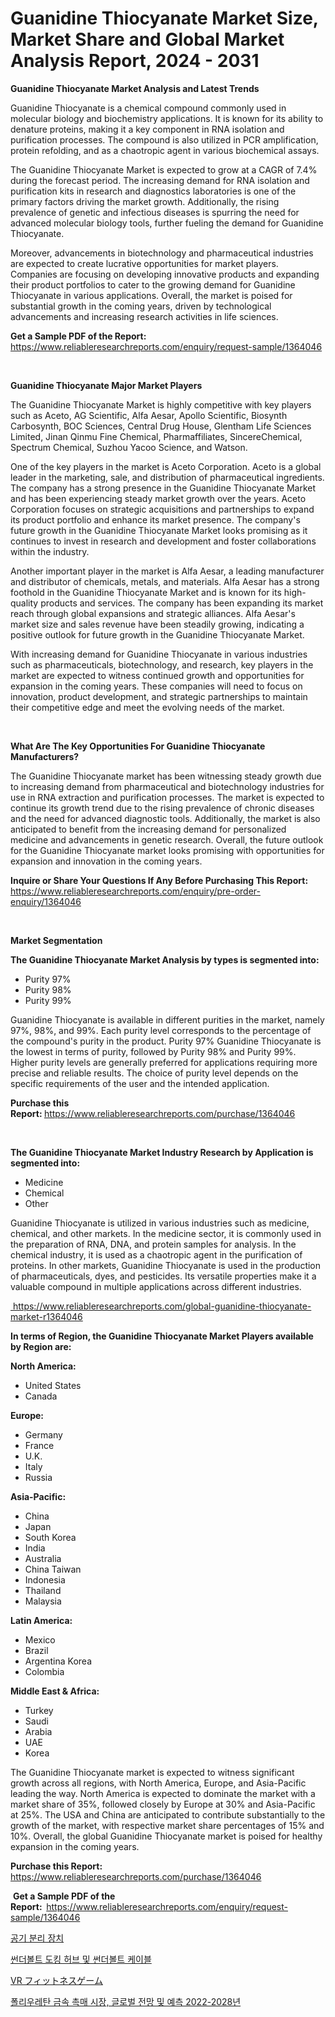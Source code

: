<p><h1>Guanidine Thiocyanate Market Size, Market Share and Global Market Analysis Report, 2024 - 2031</h1></p><p><strong>Guanidine Thiocyanate Market Analysis and Latest Trends</strong></p>
<p><p>Guanidine Thiocyanate is a chemical compound commonly used in molecular biology and biochemistry applications. It is known for its ability to denature proteins, making it a key component in RNA isolation and purification processes. The compound is also utilized in PCR amplification, protein refolding, and as a chaotropic agent in various biochemical assays.</p><p>The Guanidine Thiocyanate Market is expected to grow at a CAGR of 7.4% during the forecast period. The increasing demand for RNA isolation and purification kits in research and diagnostics laboratories is one of the primary factors driving the market growth. Additionally, the rising prevalence of genetic and infectious diseases is spurring the need for advanced molecular biology tools, further fueling the demand for Guanidine Thiocyanate.</p><p>Moreover, advancements in biotechnology and pharmaceutical industries are expected to create lucrative opportunities for market players. Companies are focusing on developing innovative products and expanding their product portfolios to cater to the growing demand for Guanidine Thiocyanate in various applications. Overall, the market is poised for substantial growth in the coming years, driven by technological advancements and increasing research activities in life sciences.</p></p>
<p><strong>Get a Sample PDF of the Report:&nbsp;</strong> <a href="https://www.reliableresearchreports.com/enquiry/request-sample/1364046">https://www.reliableresearchreports.com/enquiry/request-sample/1364046</a></p>
<p>&nbsp;</p>
<p><strong>Guanidine Thiocyanate Major Market Players</strong></p>
<p><p>The Guanidine Thiocyanate Market is highly competitive with key players such as Aceto, AG Scientific, Alfa Aesar, Apollo Scientific, Biosynth Carbosynth, BOC Sciences, Central Drug House, Glentham Life Sciences Limited, Jinan Qinmu Fine Chemical, Pharmaffiliates, SincereChemical, Spectrum Chemical, Suzhou Yacoo Science, and Watson.</p><p>One of the key players in the market is Aceto Corporation. Aceto is a global leader in the marketing, sale, and distribution of pharmaceutical ingredients. The company has a strong presence in the Guanidine Thiocyanate Market and has been experiencing steady market growth over the years. Aceto Corporation focuses on strategic acquisitions and partnerships to expand its product portfolio and enhance its market presence. The company's future growth in the Guanidine Thiocyanate Market looks promising as it continues to invest in research and development and foster collaborations within the industry.</p><p>Another important player in the market is Alfa Aesar, a leading manufacturer and distributor of chemicals, metals, and materials. Alfa Aesar has a strong foothold in the Guanidine Thiocyanate Market and is known for its high-quality products and services. The company has been expanding its market reach through global expansions and strategic alliances. Alfa Aesar's market size and sales revenue have been steadily growing, indicating a positive outlook for future growth in the Guanidine Thiocyanate Market.</p><p>With increasing demand for Guanidine Thiocyanate in various industries such as pharmaceuticals, biotechnology, and research, key players in the market are expected to witness continued growth and opportunities for expansion in the coming years. These companies will need to focus on innovation, product development, and strategic partnerships to maintain their competitive edge and meet the evolving needs of the market.</p></p>
<p>&nbsp;</p>
<p><strong>What Are The Key Opportunities For Guanidine Thiocyanate Manufacturers?</strong></p>
<p><p>The Guanidine Thiocyanate market has been witnessing steady growth due to increasing demand from pharmaceutical and biotechnology industries for use in RNA extraction and purification processes. The market is expected to continue its growth trend due to the rising prevalence of chronic diseases and the need for advanced diagnostic tools. Additionally, the market is also anticipated to benefit from the increasing demand for personalized medicine and advancements in genetic research. Overall, the future outlook for the Guanidine Thiocyanate market looks promising with opportunities for expansion and innovation in the coming years.</p></p>
<p><strong>Inquire or Share Your Questions If Any Before Purchasing This Report:</strong> <a href="https://www.reliableresearchreports.com/enquiry/pre-order-enquiry/1364046">https://www.reliableresearchreports.com/enquiry/pre-order-enquiry/1364046</a></p>
<p>&nbsp;</p>
<p><strong>Market Segmentation</strong></p>
<p><strong>The Guanidine Thiocyanate Market Analysis by types is segmented into:</strong></p>
<p><ul><li>Purity 97%</li><li>Purity 98%</li><li>Purity 99%</li></ul></p>
<p><p>Guanidine Thiocyanate is available in different purities in the market, namely 97%, 98%, and 99%. Each purity level corresponds to the percentage of the compound's purity in the product. Purity 97% Guanidine Thiocyanate is the lowest in terms of purity, followed by Purity 98% and Purity 99%. Higher purity levels are generally preferred for applications requiring more precise and reliable results. The choice of purity level depends on the specific requirements of the user and the intended application.</p></p>
<p><strong>Purchase this Report:&nbsp;</strong><a href="https://www.reliableresearchreports.com/purchase/1364046">https://www.reliableresearchreports.com/purchase/1364046</a></p>
<p>&nbsp;</p>
<p><strong>The Guanidine Thiocyanate Market Industry Research by Application is segmented into:</strong></p>
<p><ul><li>Medicine</li><li>Chemical</li><li>Other</li></ul></p>
<p><p>Guanidine Thiocyanate is utilized in various industries such as medicine, chemical, and other markets. In the medicine sector, it is commonly used in the preparation of RNA, DNA, and protein samples for analysis. In the chemical industry, it is used as a chaotropic agent in the purification of proteins. In other markets, Guanidine Thiocyanate is used in the production of pharmaceuticals, dyes, and pesticides. Its versatile properties make it a valuable compound in multiple applications across different industries.</p></p>
<p><a href="https://www.reliableresearchreports.com/global-guanidine-thiocyanate-market-r1364046">&nbsp;https://www.reliableresearchreports.com/global-guanidine-thiocyanate-market-r1364046</a></p>
<p><strong>In terms of Region, the Guanidine Thiocyanate Market Players available by Region are:</strong></p>
<p>
    <p> <strong> North America: </strong>
        <ul>
            <li>United States</li>
            <li>Canada</li>
        </ul>
        </p> 
    <p> <strong> Europe: </strong>
        <ul>
            <li>Germany</li>
            <li>France</li>
            <li>U.K.</li>
            <li>Italy</li>
            <li>Russia</li>
        </ul>
        </p> 
    <p> <strong> Asia-Pacific: </strong>
        <ul>
            <li>China</li>
            <li>Japan</li>
            <li>South Korea</li>
            <li>India</li>
            <li>Australia</li>
            <li>China Taiwan</li>
            <li>Indonesia</li>
            <li>Thailand</li>
            <li>Malaysia</li>
        </ul>
        </p> 
    <p> <strong> Latin America: </strong>
        <ul>
            <li>Mexico</li>
            <li>Brazil</li>
            <li>Argentina Korea</li>
            <li>Colombia</li>
        </ul>
        </p> 
    <p> <strong> Middle East & Africa: </strong>
        <ul>
            <li>Turkey</li>
            <li>Saudi</li>
            <li>Arabia</li>
            <li>UAE</li>
            <li>Korea</li>
        </ul>
    </p>
    </p>
<p><p>The Guanidine Thiocyanate market is expected to witness significant growth across all regions, with North America, Europe, and Asia-Pacific leading the way. North America is expected to dominate the market with a market share of 35%, followed closely by Europe at 30% and Asia-Pacific at 25%. The USA and China are anticipated to contribute substantially to the growth of the market, with respective market share percentages of 15% and 10%. Overall, the global Guanidine Thiocyanate market is poised for healthy expansion in the coming years.</p></p>
<p><strong>Purchase this Report: </strong><a href="https://www.reliableresearchreports.com/purchase/1364046">https://www.reliableresearchreports.com/purchase/1364046</a></p>
<p>&nbsp;<strong>Get a Sample PDF of the Report:&nbsp;&nbsp;</strong><a href="https://www.reliableresearchreports.com/enquiry/request-sample/1364046">https://www.reliableresearchreports.com/enquiry/request-sample/1364046</a></p>
<p><strong></strong></p>
<p><p><a href="https://medium.com/@drewbarton1911/%EA%B3%B5%EA%B8%B0-%EB%B6%84%EB%A6%AC-%EC%9E%A5%EC%B9%98-%EC%8B%9C%EC%9E%A5-%EC%A1%B0%EC%82%AC-%EB%B3%B4%EA%B3%A0%EC%84%9C-%EA%B7%B8-%EC%97%AD%EC%82%AC-%EB%B0%8F-2024%EB%85%84%EB%B6%80%ED%84%B0-2031%EB%85%84%EA%B9%8C%EC%A7%80%EC%9D%98-%EC%98%88%EC%B8%A1-cc75dc878767">공기 분리 장치</a></p><p><a href="https://medium.com/@emmareed1901/%EC%8D%AC%EB%8D%94%EB%B3%BC%ED%8A%B8-%EB%8F%84%ED%82%B9-%ED%97%88%EB%B8%8C%EC%99%80-%EC%8D%AC%EB%8D%94%EB%B3%BC%ED%8A%B8-%EC%BC%80%EC%9D%B4%EB%B8%94-%EC%8B%9C%EC%9E%A5-%EA%B7%9C%EB%AA%A8-%EC%8B%9C%EC%9E%A5-%EC%A0%84%EB%A7%9D-%EB%B0%8F-%EC%8B%9C%EC%9E%A5-%EC%98%88%EC%B8%A1-2024%EB%85%84%EB%B6%80%ED%84%B0-2031%EB%85%84-e37df44fe6a2">썬더볼트 도킹 허브 및 썬더볼트 케이블</a></p><p><a href="https://medium.com/@lloyndnq/vr%E3%83%95%E3%82%A3%E3%83%83%E3%83%88%E3%83%8D%E3%82%B9%E3%82%B2%E3%83%BC%E3%83%A0%E5%B8%82%E5%A0%B4-%E5%B8%82%E5%A0%B4cagr-%E5%B8%82%E5%A0%B4%E5%8B%95%E5%90%91-%E3%81%8A%E3%82%88%E3%81%B3%E6%88%90%E9%95%B7%E6%88%A6%E7%95%A5%E3%81%AB%E9%96%A2%E3%81%99%E3%82%8B%E6%B4%9E%E5%AF%9F-2f00ac827d5a">VR フィットネスゲーム</a></p><p><a href="https://github.com/anton65482023/Market-Research-Report-List-2/blob/main/4341767130210.md">폴리우레탄 금속 촉매 시장, 글로벌 전망 및 예측 2022-2028년</a></p></p>